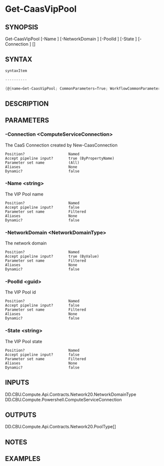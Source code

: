 ﻿Get-CaasVipPool
===================

## SYNOPSIS

Get-CaasVipPool [-Name <string>] [-NetworkDomain <NetworkDomainType>] [-PoolId <guid>] [-State <string>] [-Connection <ComputeServiceConnection>] [<CommonParameters>]


## SYNTAX
```powershell
syntaxItem                                                                                                 

----------                                                                                                 

{@{name=Get-CaasVipPool; CommonParameters=True; WorkflowCommonParameters=False; parameter=System.Object[]}}
```

## DESCRIPTION


## PARAMETERS
### -Connection &lt;ComputeServiceConnection&gt;
The CaaS Connection created by New-CaasConnection
```
Position?                    Named
Accept pipeline input?       true (ByPropertyName)
Parameter set name           (All)
Aliases                      None
Dynamic?                     false
```
 
### -Name &lt;string&gt;
The VIP Pool name
```
Position?                    Named
Accept pipeline input?       false
Parameter set name           Filtered
Aliases                      None
Dynamic?                     false
```
 
### -NetworkDomain &lt;NetworkDomainType&gt;
The network domain
```
Position?                    Named
Accept pipeline input?       true (ByValue)
Parameter set name           Filtered
Aliases                      None
Dynamic?                     false
```
 
### -PoolId &lt;guid&gt;
The VIP Pool id
```
Position?                    Named
Accept pipeline input?       false
Parameter set name           Filtered
Aliases                      None
Dynamic?                     false
```
 
### -State &lt;string&gt;
The VIP Pool state
```
Position?                    Named
Accept pipeline input?       false
Parameter set name           Filtered
Aliases                      None
Dynamic?                     false
```

## INPUTS
DD.CBU.Compute.Api.Contracts.Network20.NetworkDomainType
DD.CBU.Compute.Powershell.ComputeServiceConnection


## OUTPUTS
DD.CBU.Compute.Api.Contracts.Network20.PoolType[]


## NOTES


## EXAMPLES
